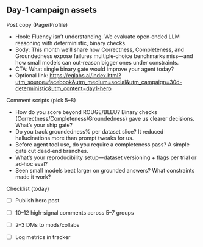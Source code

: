 ## Day‑1 campaign assets

Post copy (Page/Profile)
- Hook: Fluency isn’t understanding. We evaluate open‑ended LLM reasoning with deterministic, binary checks.
- Body: This month we’ll share how Correctness, Completeness, and Groundedness expose failures multiple‑choice benchmarks miss—and how small models can out‑reason bigger ones under constraints.
- CTA: What single binary gate would improve your agent today?
- Optional link: https://eqlabs.ai/index.html?utm_source=facebook&utm_medium=social&utm_campaign=30d-deterministic&utm_content=day1-hero

Comment scripts (pick 5–8)
- How do you score beyond ROUGE/BLEU? Binary checks (Correctness/Completeness/Groundedness) gave us clearer decisions. What’s your ship gate?
- Do you track groundedness% per dataset slice? It reduced hallucinations more than prompt tweaks for us.
- Before agent tool use, do you require a completeness pass? A simple gate cut dead‑end branches.
- What’s your reproducibility setup—dataset versioning + flags per trial or ad‑hoc eval?
- Seen small models beat larger on grounded answers? What constraints made it work?

Checklist (today)
- [ ] Publish hero post
- [ ] 10–12 high‑signal comments across 5–7 groups
- [ ] 2–3 DMs to mods/collabs
- [ ] Log metrics in tracker


